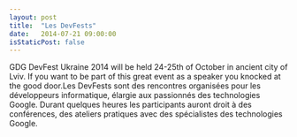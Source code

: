 ```yaml
---
layout: post
title:  "Les DevFests"
date:   2014-07-21 09:00:00
isStaticPost: false
---
```

GDG DevFest Ukraine 2014 will be held 24-25th of October in ancient city of Lviv. If you want to be part of this great event as a speaker you knocked at the good door.Les DevFests sont des rencontres organisées pour les développeurs informatique, élargie aux passionnés des technologies Google. Durant quelques heures les participants auront droit à des conférences, des ateliers pratiques avec des spécialistes des technologies Google.